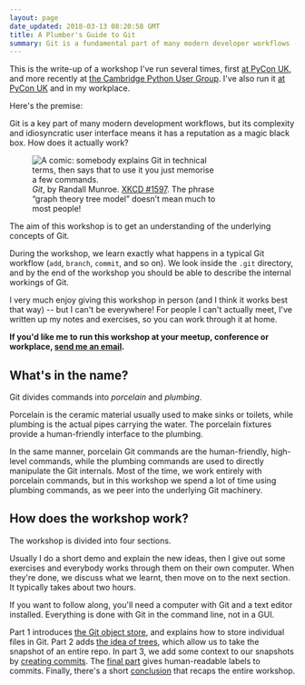 ```yaml
---
layout: page
date_updated: 2018-03-13 08:20:58 GMT
title: A Plumber's Guide to Git
summary: Git is a fundamental part of many modern developer workflows -- but how does it really work under the hood?  In this workshop, we'll learn about the internals of Git.
---
```


This is the write-up of a workshop I've run several times, first [at PyCon UK][pyconuk], and more recently at [the Cambridge Python User Group][meetup].
I've also run it [at PyCon UK][pyconuk] and in my workplace.

[meetup]: https://www.meetup.com/CamPUG/events/246459416/
[pyconuk]: http://2017.pyconuk.org/sessions/workshops/a-plumber-s-guide-to-git/

Here's the premise:

Git is a key part of many modern development workflows, but its complexity and idiosyncratic user interface means it has a reputation as a magic black box.
How does it actually work?

<figure style="max-width: 331px;">
  <img src="/images/2018/xkcd_git.png" alt="A comic: somebody explains Git in technical terms, then says that to use it you just memorise a few commands.">
  <figcaption>
    <em>Git</em>, by Randall Munroe.
    <a href="https://xkcd.com/1597/">XKCD #1597</a>.
    The phrase &ldquo;graph theory tree model&rdquo; doesn&rsquo;t mean much to most people!
  </figcaption>
</figure>

The aim of this workshop is to get an understanding of the underlying concepts of Git.

During the workshop, we learn exactly what happens in a typical Git workflow (`add`, `branch`, `commit`, and so on).
We look inside the `.git` directory, and by the end of the workshop you should be able to describe the internal workings of Git.

I very much enjoy giving this workshop in person (and I think it works best that way) -- but I can't be everywhere!
For people I can't actually meet, I've written up my notes and exercises, so you can work through it at home.

**If you'd like me to run this workshop at your meetup, conference or workplace, [send me an email](mailto:alex@alexwlchan.net).**

## What's in the name?

Git divides commands into *porcelain* and *plumbing*.

Porcelain is the ceramic material usually used to make sinks or toilets, while plumbing is the actual pipes carrying the water.
The porcelain fixtures provide a human-friendly interface to the plumbing.

In the same manner, porcelain Git commands are the human-friendly, high-level commands, while the plumbing commands are used to directly manipulate the Git internals.
Most of the time, we work entirely with porcelain commands, but in this workshop we spend a lot of time using plumbing commands, as we peer into the underlying Git machinery.

## How does the workshop work?

The workshop is divided into four sections.

Usually I do a short demo and explain the new ideas, then I give out some exercises and everybody works through them on their own computer.
When they're done, we discuss what we learnt, then move on to the next section.
It typically takes about two hours.

If you want to follow along, you'll need a computer with Git and a text editor installed.
Everything is done with Git in the command line, not in a GUI.

Part 1 introduces [the Git object store][part 1], and explains how to store individual files in Git.
Part 2 adds [the idea of trees][part 2], which allow us to take the snapshot of an entire repo.
In part 3, we add some context to our snapshots by [creating commits][part 3].
The [final part][part 4] gives human-readable labels to commits.
Finally, there's a short [conclusion][conclusion] that recaps the entire workshop.

[part 1]: /a-plumbers-guide-to-git/1-the-git-object-store/
[part 2]: /a-plumbers-guide-to-git/2-blobs-and-trees/
[part 3]: /a-plumbers-guide-to-git/3-context-from-commits/
[part 4]: /a-plumbers-guide-to-git/4-refs-and-branches/
[conclusion]: /a-plumbers-guide-to-git/conclusion/
